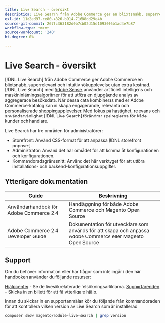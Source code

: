 ```yaml
---
title: Live Search - översikt
description: Live Search från Adobe Commerce ger en blixtsnabb, superrelevant och intuitiv sökupplevelse.
exl-id: 11e2ed97-ce80-4826-b914-71688dd29e4b
source-git-commit: 2676c363182d0b7cb02d15d1093066b1ad4e7b87
workflow-type: tm+mt
source-wordcount: '240'
ht-degree: 0%

---
```


# Live Search - översikt

[!DNL Live Search] från Adobe Commerce ger Adobe Commerce en blixtsnabb, superrelevant och intuitiv sökupplevelse utan extra kostnad. [!DNL Live Search] med [Adobe Sensei](https://www.adobe.com/sensei.html) använder artificiell intelligens och maskininlärningsalgoritmer för att utföra en djupgående analys av aggregerade besöksdata. När dessa data kombineras med er Adobe Commerce-katalog kan ni skapa engagerande, relevanta och personaliserade shoppingupplevelser. Med fokus på hastighet, relevans och användarvänlighet [!DNL Live Search] förändrar spelreglerna för både kunder och handlare.

Live Search har tre områden för administratörer:

* Storefront: Använd CSS-format för att anpassa [!DNL storefront popover].
* Administratör: Använd det här området för att komma åt konfigurationen och konfigurationen.
* Kommandoradsgränssnitt: Använd det här verktyget för att utföra installations- och backend-konfigurationsuppgifter.

## Ytterligare dokumentation

| Guide | Beskrivning |
|--- |--- |
| Användarhandbok för Adobe Commerce 2.4 | Handläggning för både Adobe Commerce och Magento Open Source |
| Adobe Commerce 2.4 Developer Guide | Dokumentation för utvecklare som används för att skapa och anpassa Adobe Commerce eller Magento Open Source |

## Support

Om du behöver information eller har frågor som inte ingår i den här handboken använder du följande resurser:

[Hjälpcenter](https://support.magento.com/hc/en-us) - Se de livesökrelaterade felsökningsartiklarna.
[Supportärenden](https://support.magento.com/hc/en-us/articles/360000913794#submit-ticket) - Skicka in en biljett för att få ytterligare hjälp.

Innan du skickar in en supportanmälan kör du följande från kommandoraden för att kontrollera vilken version av Live Search som är installerad:

```bash
composer show magento/module-live-search | grep version
```
